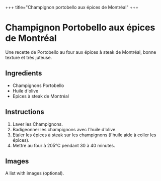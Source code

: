 +++
title="Champignon portobello aux épices de Montréal"
+++
# Champignon Portobello aux épices de Montréal

Une recette de Portobello au four aux épices à steak de Montréal, bonne texture et très juteuse.

## Ingredients

- Champignons Portobello
- Huile d'olive
- Epices à steak de Montréal

## Instructions

1. Laver les Champignons.
2. Badigeonner les champignons avec l'huile d'olive.
3. Etaler les épices à steak sur les champignons (l'huile aide à coller les épices).
4. Mettre au four à 205°C pendant 30 à 40 minutes.

## Images

A list with images (optional).
